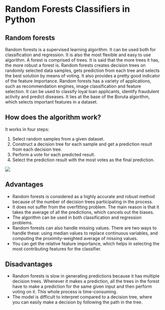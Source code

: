 # Random Forests Classifiers in Python

## Random forests 

Random forests is a supervised learning algorithm. It can be used both for classification and regression. It is also the most flexible and easy to use algorithm. A forest is comprised of trees. It is said that the more trees it has, the more robust a forest is. Random forests creates decision trees on randomly selected data samples, gets prediction from each tree and selects the best solution by means of voting. It also provides a pretty good indicator of the feature importance.
Random forests has a variety of applications, such as recommendation engines, image classification and feature selection. It can be used to classify loyal loan applicants, identify fraudulent activity and predict diseases. It lies at the base of the Boruta algorithm, which selects important features in a dataset.

## How does the algorithm work?

It works in four steps:
1.	Select random samples from a given dataset.
2.	Construct a decision tree for each sample and get a prediction result from each decision tree.
3.	Perform a vote for each predicted result.
4.	Select the prediction result with the most votes as the final prediction.

![](http://res.cloudinary.com/dyd911kmh/image/upload/f_auto,q_auto:best/v1526467744/voting_dnjweq.jpg)

## Advantages

- Random forests is considered as a highly accurate and robust method because of the number of decision trees participating in the process.
- It does not suffer from the overfitting problem. The main reason is that it takes the average of all the predictions, which cancels out the biases.
- The algorithm can be used in both classification and regression problems.
- Random forests can also handle missing values. There are two ways to handle these: using median values to replace continuous variables, and computing the proximity-weighted average of missing values.
- You can get the relative feature importance, which helps in selecting the most contributing features for the classifier.

## Disadvantages

- Random forests is slow in generating predictions because it has multiple decision trees. Whenever it makes a prediction, all the trees in the forest have to make a prediction for the same given input and then perform voting on it. This whole process is time-consuming.
- The model is difficult to interpret compared to a decision tree, where you can easily make a decision by following the path in the tree.

